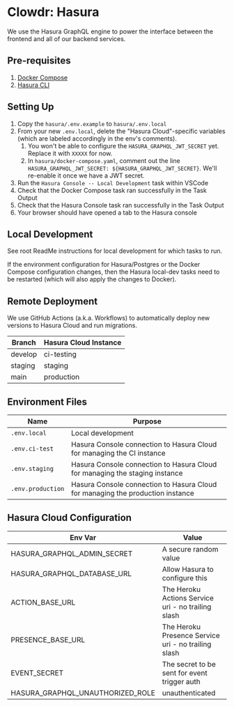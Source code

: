 # Clowdr: Hasura

We use the Hasura GraphQL engine to power the interface between the frontend and
all of our backend services.

## Pre-requisites

1. [Docker Compose](https://docs.docker.com/compose/)
1. [Hasura CLI](https://hasura.io/docs/1.0/graphql/core/hasura-cli/install-hasura-cli.html)

## Setting Up

1. Copy the `hasura/.env.example` to `hasura/.env.local`
1. From your new `.env.local`, delete the "Hasura Cloud"-specific variables
   (which are labeled accordingly in the env's comments).
   1. You won't be able to configure the `HASURA_GRAPHQL_JWT_SECRET` yet. Replace it with `XXXXX` for now.
   1. In `hasura/docker-compose.yaml`, comment out the line `HASURA_GRAPHQL_JWT_SECRET: ${HASURA_GRAPHQL_JWT_SECRET}`. We'll re-enable it once we have a JWT secret.
1. Run the `Hasura Console -- Local Development` task within VSCode
1. Check that the Docker Compose task ran successfully in the Task Output
1. Check that the Hasura Console task ran successfully in the Task Output
1. Your browser should have opened a tab to the Hasura console

## Local Development

See root ReadMe instructions for local development for which tasks to run.

If the environment configuration for Hasura/Postgres or the Docker Compose
configuration changes, then the Hasura local-dev tasks need to be restarted
(which will also apply the changes to Docker).

## Remote Deployment

We use GitHub Actions (a.k.a. Workflows) to automatically deploy new versions
to Hasura Cloud and run migrations.

| Branch  | Hasura Cloud Instance |
| ------- | --------------------- |
| develop | ci-testing            |
| staging | staging               |
| main    | production            |

## Environment Files

| Name              | Purpose                                                                        |
| ----------------- | ------------------------------------------------------------------------------ |
| `.env.local`      | Local development                                                              |
| `.env.ci-test`    | Hasura Console connection to Hasura Cloud for managing the CI instance         |
| `.env.staging`    | Hasura Console connection to Hasura Cloud for managing the staging instance    |
| `.env.production` | Hasura Console connection to Hasura Cloud for managing the production instance |

## Hasura Cloud Configuration

| Env Var                          | Value                                               |
| -------------------------------- | --------------------------------------------------- |
| HASURA_GRAPHQL_ADMIN_SECRET      | A secure random value                               |
| HASURA_GRAPHQL_DATABASE_URL      | Allow Hasura to configure this                      |
| ACTION_BASE_URL                  | The Heroku Actions Service uri - no trailing slash  |
| PRESENCE_BASE_URL                | The Heroku Presence Service uri - no trailing slash |
| EVENT_SECRET                     | The secret to be sent for event trigger auth        |
| HASURA_GRAPHQL_UNAUTHORIZED_ROLE | unauthenticated                                     |
